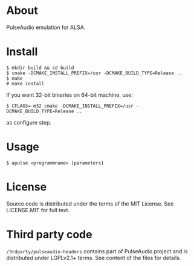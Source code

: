 About
=====

PulseAudio emulation for ALSA.

Install
=======

```
$ mkdir build && cd build
$ cmake -DCMAKE_INSTALL_PREFIX=/usr -DCMAKE_BUILD_TYPE=Release ..
$ make
# make install
```

If you want 32-bit binaries on 64-bit machine, use:
```
$ CFLAGS=-m32 cmake -DCMAKE_INSTALL_PREFIX=/usr -DCMAKE_BUILD_TYPE=Release ..
```
as configure step.

Usage
=====

```
$ apulse <programmname> [parameters]
```

License
=======

Source code is distributed under the terms of the MIT License. See LICENSE.MIT for full text.

Third party code
================

`/3rdparty/pulseaudio-headers` contains part of PulseAudio project and is distributed
under LGPLv2.1+ terms. See content of the files for details.
